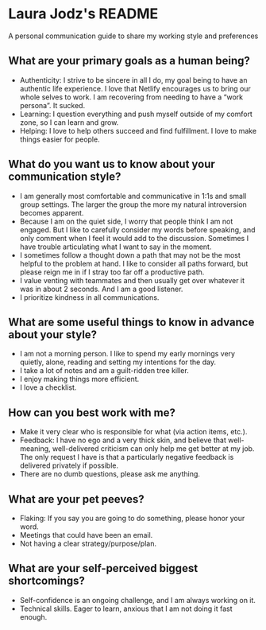 # Laura Jodz's README
A personal communication guide to share my working style and preferences 

## What are your primary goals as a human being?
- Authenticity: I strive to be sincere in all I do, my goal being to have an authentic life experience. I love that Netlify encourages us to bring our whole selves to work. I am recovering from needing to have a “work persona”. It sucked.
- Learning: I question everything and push myself outside of my comfort zone, so I can learn and grow. 
- Helping: I love to help others succeed and find fulfillment. I love to make things easier for people.

## What do you want us to know about your communication style?
- I am generally most comfortable and communicative in 1:1s and small group settings. The larger the group the more my natural introversion becomes apparent.
- Because I am on the quiet side, I worry that people think I am not engaged. But I like to carefully consider my words before speaking, and only comment when I feel it would add to the discussion. Sometimes I have trouble articulating what I want to say in the moment. 
- I sometimes follow a thought down a path that may not be the most helpful to the problem at hand. I like to consider all paths forward, but please reign me in if I stray too far off a productive path.
- I value venting with teammates and then usually get over whatever it was in about 2 seconds. And I am a good listener.
- I prioritize kindness in all communications.

## What are some useful things to know in advance about your style?
- I am not a morning person. I like to spend my early mornings very quietly, alone, reading and setting my intentions for the day. 
- I take a lot of notes and am a guilt-ridden tree killer.
- I enjoy making things more efficient.
- I love a checklist.

## How can you best work with me?
- Make it very clear who is responsible for what (via action items, etc.).
- Feedback: I have no ego and a very thick skin, and believe that well-meaning, well-delivered criticism can only help me get better at my job. The only request I have is that a particularly negative feedback is delivered privately if possible.
- There are no dumb questions, please ask me anything.

## What are your pet peeves?
- Flaking: If you say you are going to do something, please honor your word. 
- Meetings that could have been an email.
- Not having a clear strategy/purpose/plan.

## What are your self-perceived biggest shortcomings?
- Self-confidence is an ongoing challenge, and I am always working on it.
- Technical skills. Eager to learn, anxious that I am not doing it fast enough.
